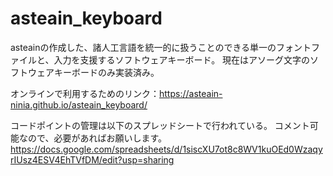 # asteain_keyboard
asteainの作成した、諸人工言語を統一的に扱うことのできる単一のフォントファイルと、入力を支援するソフトウェアキーボード。
現在はアソーグ文字のソフトウェアキーボードのみ実装済み。

オンラインで利用するためのリンク：https://asteain-ninia.github.io/asteain_keyboard/


コードポイントの管理は以下のスプレッドシートで行われている。
コメント可能なので、必要があればお願いします。
https://docs.google.com/spreadsheets/d/1siscXU7ot8c8WV1kuOEd0WzaqyrIUsz4ESV4EhTVfDM/edit?usp=sharing
